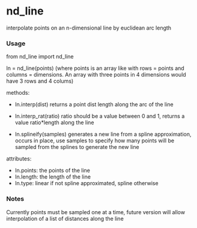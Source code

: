 # nd_line
interpolate points on an n-dimensional line by euclidean arc length

### Usage
from nd_line import nd_line

ln = nd_line(points) (where points is an array like with rows = points and columns = dimensions. An array with three points in 4 dimensions would have 3 rows and 4 colums)

methods:

- ln.interp(dist) returns a point dist length along the arc of the line

- ln.interp_rat(ratio) ratio should be a value between 0 and 1, returns a value ratio*length along the line

- ln.splineify(samples) generates a new line from a spline approximation, occurs in place, use samples to specify how many points will be sampled from the splines to generate the new line

attributes:

- ln.points: the points of the line
- ln.length: the length of the line
- ln.type: linear if not spline approximated, spline otherwise


### Notes

Currently points must be sampled one at a time, future version will allow interpolation of a list of distances along the line